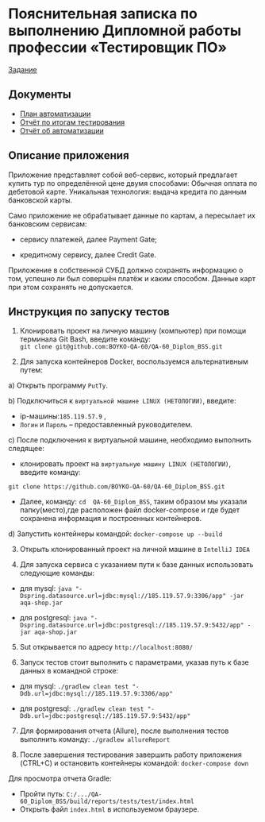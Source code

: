 # Пояснительная записка по выполнению Дипломной работы профессии «Тестировщик ПО»
[Задание](https://github.com/netology-code/qa-diploma)

## Документы
* [План автоматизации](https://github.com/BOYKO-QA-60/QA-60_Diplom_BSS/blob/main/documents/Plan.md)
* [Отчёт по итогам тестирования](https://github.com/BOYKO-QA-60/QA-60_Diplom_BSS/blob/main/documents/Report.md)
* [Отчёт об автоматизации](https://github.com/BOYKO-QA-60/QA-60_Diplom_BSS/blob/main/documents/Summary.md)

## Описание приложения
Приложение представляет собой веб-сервис, который предлагает купить тур по определённой цене двумя способами:
Обычная оплата по дебетовой карте.
Уникальная технология: выдача кредита по данным банковской карты.

Само приложение не обрабатывает данные по картам, а пересылает их банковским сервисам:

* сервису платежей, далее Payment Gate;

* кредитному сервису, далее Credit Gate.
  
Приложение в собственной СУБД должно сохранять информацию о том, успешно ли был совершён платёж и каким способом. Данные карт при этом сохранять не допускается.

## Инструкция по запуску тестов

1. Клонировать проект на личную машину (компьютер) при помощи терминала Git Bash, введите команду:   
    `git clone git@github.com:BOYKO-QA-60/QA-60_Diplom_BSS.git`


2. Для запуска контейнеров Docker, воспользуемся альтернативным путем:
   
a) Открыть программу `PutTy`. 

b) Подключиться к `виртуальной машине LINUX (НЕТОЛОГИИ)`, введите:

 * ip-машины:`185.119.57.9` , 
 * `Логин` и `Пароль` – предоставленный руководителем.
   
c) После подключения к виртуальной машине, необходимо выполнить следящее: 

 * клонировать проект на `виртуальную машину LINUX (НЕТОЛОГИИ)`, введите команду:
   
`git clone https://github.com/BOYKO-QA-60/QA-60_Diplom_BSS.git`
   
 * Далее, команду:
    `cd  QA-60_Diplom_BSS`,
   таким образом мы указали папку(место),где расположен файл docker-compose и где будет сохранена информация и построенных контейнеров. 

d) Запустить контейнеры командой:
   `docker-compose up --build`


3. Открыть клонированный проект на личной машине в `IntelliJ IDEA`
   

4. Для запуска сервиса с указанием пути к базе данных использовать следующие команды:
   
* для mysql:
   `java "-Dspring.datasource.url=jdbc:mysql://185.119.57.9:3306/app" -jar aqa-shop.jar`
  
* для postgresql:
   `java "-Dspring.datasource.url=jdbc:postgresql://185.119.57.9:5432/app" -jar aqa-shop.jar`
  

5. Sut открывается по адресу `http://localhost:8080/`
  

6. Запуск тестов стоит выполнить с параметрами, указав путь к базе данных в командной строке:
   
  * для mysql:
     `./gradlew clean test "-Ddb.url=jdbc:mysql://185.119.57.9:3306/app"`
    
  * для postgresql:
     `./gradlew clean test "-Ddb.url=jdbc:postgresql://185.119.57.9:5432/app"`
    

7. Для формирования отчета (Allure), после выполнения тестов выполнить команду:
    `./gradlew allureReport`


8. После завершения тестирования завершить работу приложения (CTRL+C) и остановить контейнеры командой:
    `docker-compose down`


Для просмотра отчета Gradle:
* Пройти путь: `C:/.../QA-60_Diplom_BSS/build/reports/tests/test/index.html`
* Открыть файл `index.html` в используемом браузере.
